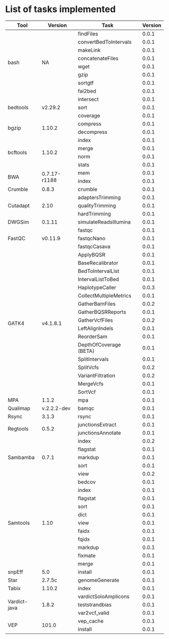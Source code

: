 # List of tasks implemented

<table class="tg" style="width:100%">
	<thead>
		</tr>
			<th>Tool</th>
			<th>Version</th>
			<th>Task</th>
			<th>Version</th>
		</tr>
	</thead>
	<tbody>
		</tr>
			<td rowspan="8">bash</td>
			<td rowspan="8">NA</td>
			<td>findFiles</td>
			<td>0.0.1</td>
		</tr>
		</tr>
			<td>convertBedToIntervals</td>
			<td>0.0.1</td>
		</tr>
		</tr>
			<td>makeLink</td>
			<td>0.0.1</td>
		</tr>
		</tr>
			<td>concatenateFiles</td>
			<td>0.0.1</td>
		</tr>
		</tr>
			<td>wget</td>
			<td>0.0.1</td>
		</tr>
		</tr>
			<td>gzip</td>
			<td>0.0.1</td>
		</tr>
		</tr>
			<td>sortgtf</td>
			<td>0.0.1</td>
		</tr>
		</tr>
			<td>fai2bed</td>
			<td>0.0.1</td>
		</tr>
		</tr>
			<td rowspan="3">bedtools</td>
			<td rowspan="3">v2.29.2</td>
			<td>intersect</td>
			<td>0.0.1</td>
		</tr>
		</tr>
			<td>sort</td>
			<td>0.0.1</td>
		</tr>
		</tr>
			<td>coverage</td>
			<td>0.0.1</td>
		</tr>
		</tr>
			<td rowspan="2">bgzip</td>
			<td rowspan="2">1.10.2</td>
			<td>compress</td>
			<td>0.0.1</td>
		</tr>
		</tr>
			<td>decompress</td>
			<td>0.0.1</td>
		</tr>
		</tr>
			<td rowspan="4">bcftools</td>
			<td rowspan="4">1.10.2</td>
			<td>index</td>
			<td>0.0.1</td>
		</tr>
		</tr>
			<td>merge</td>
			<td>0.0.1</td>
		</tr>
		</tr>
			<td>norm</td>
			<td>0.0.1</td>
		</tr>
		</tr>
			<td>stats</td>
			<td>0.0.1</td>
		</tr>
		</tr>
			<td rowspan="2">BWA</td>
			<td rowspan="2">0.7.17-r1188</td>
			<td>mem</td>
			<td>0.0.1</td>
		</tr>
		</tr>
			<td>index</td>
			<td>0.0.1</td>
		</tr>
		</tr>
			<td>Crumble</td>
			<td>0.8.3</td>
			<td>crumble</td>
			<td>0.0.1</td>
		</tr>
		</tr>
			<td rowspan="3">Cutadapt</td>
			<td rowspan="3">2.10</td>
			<td>adaptersTrimming</td>
			<td>0.0.1</td>
		</tr>
		</tr>
			<td>qualityTrimming</td>
			<td>0.0.1</td>
		</tr>
		</tr>
			<td>hardTrimming</td>
			<td>0.0.1</td>
		</tr>
		</tr>
			<td>DWGSim</td>
			<td>0.1.11</td>
			<td>simulateReadsIllumina</td>
			<td>0.0.1</td>
		</tr>
		</tr>
			<td rowspan="3">FastQC</td>
			<td rowspan="3">v0.11.9</td>
			<td>fastqc</td>
			<td>0.0.1</td>
		</tr>
		</tr>
			<td>fastqcNano</td>
			<td>0.0.1</td>
		</tr>
		</tr>
			<td>fastqcCasava</td>
			<td>0.0.1</td>
		</tr>
		</tr>
			<td rowspan="17">GATK4</td>
			<td rowspan="17">v4.1.8.1</td>
			<td>ApplyBQSR</td>
			<td>0.0.1</td>
		</tr>
		</tr>
			<td>BaseRecalibrator</td>
			<td>0.0.1</td>
		</tr>
		</tr>
			<td>BedToIntervalList</td>
			<td>0.0.1</td>
		</tr>
		</tr>
			<td>IntervalListToBed</td>
			<td>0.0.1</td>
		</tr>
		</tr>
			<td>HaplotypeCaller</td>
			<td>0.0.3</td>
		</tr>
		</tr>
			<td>CollectMultipleMetrics</td>
			<td>0.0.1</td>
		</tr>
		</tr>
			<td>GatherBamFiles</td>
			<td>0.0.2</td>
		</tr>
		</tr>
			<td>GatherBQSRReports</td>
			<td>0.0.1</td>
		</tr>
		</tr>
			<td>GatherVcfFiles</td>
			<td>0.0.2</td>
		</tr>
		</tr>
			<td>LeftAlignIndels</td>
			<td>0.0.1</td>
		</tr>
		</tr>
			<td>ReorderSam</td>
			<td>0.0.1</td>
		</tr>
		</tr>
			<td>DepthOfCoverage (BETA)</td>
			<td>0.0.1</td>
		</tr>
		</tr>
			<td>SplitIntervals</td>
			<td>0.0.1</td>
		</tr>
		</tr>
			<td>SplitVcfs</td>
			<td>0.0.2</td>
		</tr>
		</tr>
			<td>VariantFiltration</td>
			<td>0.0.2</td>
		</tr>
		</tr>
			<td>MergeVcfs</td>
			<td>0.0.1</td>
		</tr>
		</tr>
			<td>SortVcf</td>
			<td>0.0.1</td>
		</tr>
		</tr>
			<td>MPA</td>
			<td>1.1.2</td>
			<td>mpa</td>
			<td>0.0.1</td>
		</tr>
		</tr>
			<td>Qualimap</td>
			<td>v.2.2.2-dev</td>
			<td>bamqc</td>
			<td>0.0.1</td>
		</tr>
		</tr>
			<td>Rsync</td>
			<td>3.1.3</td>
			<td>rsync</td>
			<td>0.0.1</td>
		</tr>
		</tr>
			<td rowspan="2">Regtools</td>
			<td rowspan="2">0.5.2</td>
			<td>junctionsExtract</td>
			<td>0.0.1</td>
		</tr>
		</tr>
			<td>junctionsAnnotate</td>
			<td>0.0.1</td>
		</tr>
		</tr>
			<td rowspan="5">Sambamba</td>
			<td rowspan="5">0.7.1</td>
			<td>index</td>
			<td>0.0.2</td>
		</tr>
		</tr>
			<td>flagstat</td>
			<td>0.0.1</td>
		</tr>
		</tr>
			<td>markdup</td>
			<td>0.0.1</td>
		</tr>
		</tr>
			<td>sort</td>
			<td>0.0.1</td>
		</tr>
		</tr>
			<td>view</td>
			<td>0.0.2</td>
		</tr>
		</tr>
			<td rowspan="11">Samtools</td>
			<td rowspan="11">1.10</td>
			<td>bedcov</td>
			<td>0.0.1</td>
		</tr>
		</tr>
			<td>index</td>
			<td>0.0.1</td>
		</tr>
		</tr>
			<td>flagstat</td>
			<td>0.0.1</td>
		</tr>
		</tr>
			<td>sort</td>
			<td>0.0.1</td>
		</tr>
		</tr>
			<td>dict</td>
			<td>0.0.1</td>
		</tr>
		</tr>
			<td>view</td>
			<td>0.0.1</td>
		</tr>
		</tr>
			<td>faidx</td>
			<td>0.0.1</td>
		</tr>
		</tr>
			<td>fqidx</td>
			<td>0.0.1</td>
		</tr>
		</tr>
			<td>markdup</td>
			<td>0.0.1</td>
		</tr>
		</tr>
			<td>fixmate</td>
			<td>0.0.1</td>
		</tr>
		</tr>
			<td>merge</td>
			<td>0.0.1</td>
		</tr>
		</tr>
			<td>snpEff</td>
			<td>5.0</td>
			<td>install</td>
			<td>0.0.1</td>
		</tr>
		</tr>
			<td>Star</td>
			<td>2.7.5c</td>
			<td>genomeGenerate</td>
			<td>0.0.1</td>
		</tr>
		</tr>
			<td>Tabix</td>
			<td>1.10.2</td>
			<td>index</td>
			<td>0.0.1</td>
		</tr>
		</tr>
			<td rowspan="3">Vardict-java</td>
			<td rowspan="3">1.8.2</td>
			<td>vardictSoloAmplicons</td>
			<td>0.0.1</td>
		</tr>
		</tr>
			<td>teststrandbias</td>
			<td>0.0.1</td>
		</tr>
		</tr>
			<td>var2vcf_valid</td>
			<td>0.0.1</td>
		</tr>
		</tr>
			<td rowspan="2">VEP</td>
			<td rowspan="2">101.0</td>
			<td>vep_cache</td>
			<td>0.0.1</td>
		</tr>
		</tr>
			<td>install</td>
			<td>0.0.1</td>
		</tr>
	</tbody>
</table>
